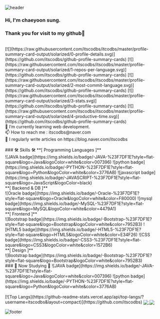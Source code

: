 ![header](https://capsule-render.vercel.app/api?type=wave&color=auto&height=300&section=header&text=itscodbs%20github&fontSize=90)

### Hi, I'm chaeyoon sung.
### Thank you for visit to my github🤍

<br>
[![](https://raw.githubusercontent.com/itscodbs/itcodbs/master/profile-summary-card-output/solarized/0-profile-details.svg)](https://github.com/itscodbs/github-profile-summary-cards)
[![](https://raw.githubusercontent.com/itscodbs/itscodbs/master/profile-summary-card-output/solarized/1-repos-per-language.svg)](https://github.com/itscodbs/github-profile-summary-cards) [![](https://raw.githubusercontent.com/itscodbs/itscodbs/master/profile-summary-card-output/solarized/2-most-commit-language.svg)](https://github.com/itscodbs/github-profile-summary-cards)
[![](https://raw.githubusercontent.com/itscodbs/itscodbs/master/profile-summary-card-output/solarized/3-stats.svg)](https://github.com/itscodbs/github-profile-summary-cards) [![](https://raw.githubusercontent.com/itscodbs/itscodbs/master/profile-summary-card-output/solarized/4-productive-time.svg)](https://github.com/itscodbs/github-profile-summary-cards)
<br>
🌱 I’m currently learning web development. <br>
📫 How to reach me : itscodbs@naver.com <br>
📝 I regularly write articles on https://blog.naver.com/itscodbs <br>
<br>
### 🛠️ Skills 🛠️
**[ Programming Languages ]**<br>
![JAVA badge](https://img.shields.io/badge/-JAVA-%23F7DF1E?style=flat-square&logo=Java&logoColor=white&color=007396)
![python badge](https://img.shields.io/badge/-PYTHON-%23F7DF1E?style=flat-square&logo=Python&logoColor=white&color=3776AB)
![javascript badge](https://img.shields.io/badge/-JAVASCRIPT-%23F7DF1E?style=flat-square&logo=JavaScript&logoColor=black)
<br>
**[ Backend & DB ]**<br>
![Oracle badge](https://img.shields.io/badge/-Oracle-%23F7DF1E?style=flat-square&logo=Oracle&logoColor=white&color=F80000)
![mysql badge](https://img.shields.io/badge/-MySQL-%23F7DF1E?style=flat-square&logo=MySQL&logoColor=white&color=4479A1)
<br>
**[ Frontend ]**<br>
![Bootstrap badge](https://img.shields.io/badge/-Bootstrap-%23F7DF1E?style=flat-square&logo=Bootstrap&logoColor=white&color=7952B3)
![HTML5 badge](https://img.shields.io/badge/-HTML5-%23F7DF1E?style=flat-square&logo=HTML5&logoColor=white&color=E34F26)
![CSS badge](https://img.shields.io/badge/-CSS3-%23F7DF1E?style=flat-square&logo=CSS3&logoColor=white&color=1572B6)
<br>
**[ Design ]**<br>
![Bootstrap badge](https://img.shields.io/badge/-Bootstrap-%23F7DF1E?style=flat-square&logo=Bootstrap&logoColor=white&color=7952B3)
<br>
### 📖 Now Studying 📖
![JAVA badge](https://img.shields.io/badge/-JAVA-%23F7DF1E?style=flat-square&logo=Java&logoColor=white&color=007396)
![python badge](https://img.shields.io/badge/-PYTHON-%23F7DF1E?style=flat-square&logo=Python&logoColor=white&color=3776AB)
<br>
<br>
[![Top Langs](https://github-readme-stats.vercel.app/api/top-langs/?username=itscodbs&layout=compact)](https://github.com/itscodbs)

<!-- [![Readme Card](https://github-readme-stats.vercel.app/api/pin/?username=itscodbs&repo=blog)](https://github.com/itscodbs/github-readme-stats)

[![Readme Card](https://github-readme-stats.vercel.app/api/pin/?username=itscodbs&repo=python)](https://github.com/itscodbs/github-readme-stats) -->

<a href="https://github.com/itscodbs/blog">
  <img align="center" src="https://github-readme-stats.vercel.app/api/pin/?username=itscodbs&repo=blog" />
</a>
<a href="https://github.com/itsocbds/python">
  <img align="center" src="https://github-readme-stats.vercel.app/api/pin/?username=itscodbs&repo=python" />
</a>

![footer](https://capsule-render.vercel.app/api?section=footer&type=waving&color=0:614385,100:516395)
